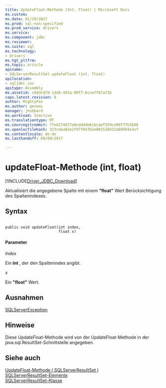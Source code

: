 ```yaml
---
title: UpdateFloat-Methode (Int, Float) | Microsoft Docs
ms.custom: 
ms.date: 01/19/2017
ms.prod: sql-non-specified
ms.prod_service: drivers
ms.service: 
ms.component: jdbc
ms.reviewer: 
ms.suite: sql
ms.technology:
- drivers
ms.tgt_pltfrm: 
ms.topic: article
apiname:
- SQLServerResultSet.updateFloat (int, float)
apilocation:
- sqljdbc.jar
apitype: Assembly
ms.assetid: c9ddcd7d-1dd4-491a-99ff-6cce7f67a73b
caps.latest.revision: 8
author: MightyPen
ms.author: genemi
manager: jhubbard
ms.workload: Inactive
ms.translationtype: MT
ms.sourcegitcommit: f7e6274d77a9cdd4de6cbcaef559ca99f77b3608
ms.openlocfilehash: 323cdea02e2f97f047b2e001528d12a69504e3af
ms.contentlocale: de-de
ms.lasthandoff: 09/09/2017

---
```

# <a name="updatefloat-method-int-float"></a>updateFloat-Methode (int, float)
[!INCLUDE[Driver_JDBC_Download](../../../includes/driver_jdbc_download.md)]

  Aktualisiert die angegebene Spalte mit einem **"float"** Wert Berücksichtigung des Spaltenindexes.  
  
## <a name="syntax"></a>Syntax  
  
```  
  
public void updateFloat(int index,  
                        float x)  
```  
  
#### <a name="parameters"></a>Parameter  
 *Index*  
  
 Ein **Int** , der den Spaltenindex angibt.  
  
 *x*  
  
 Ein **"float"** Wert.  
  
## <a name="exceptions"></a>Ausnahmen  
 [SQLServerException](../../../connect/jdbc/reference/sqlserverexception-class.md)  
  
## <a name="remarks"></a>Hinweise  
 Diese UpdateFloat-Methode wird von der UpdateFloat-Methode in der java.sql.ResultSet-Schnittstelle angegeben.  
  
## <a name="see-also"></a>Siehe auch  
 [UpdateFloat-Methode &#40; SQLServerResultSet &#41;](../../../connect/jdbc/reference/updatefloat-method-sqlserverresultset.md)   
 [SQLServerResultSet-Elemente](../../../connect/jdbc/reference/sqlserverresultset-members.md)   
 [SQLServerResultSet-Klasse](../../../connect/jdbc/reference/sqlserverresultset-class.md)  
  
  

